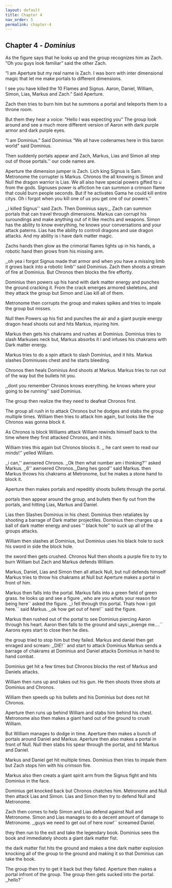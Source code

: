 ```yaml
---
layout: default
title: Chapter 4
nav_order: 5
permalink: chapter-4
---
```


 ## Chapter 4 - _Dominius_

As the figure says that he looks up and the group recognizes him as Zach. “Oh you guys look familiar” said the other Zach.

“I am Aperture but my real name is Zach. I was born with inter dimensional magic that let me make portals to different dimensions.
  
I see you have killed the 10 Flames and Signus. Aaron, Daniel, William, Simon, Lias, Markus and Zach.” Said Aperture.

Zach then tries to burn him but he summons a portal and teleports them to a throne room.

But them they hear a voice: ”Hello I was expecting you”  The group look around and see a much more different version of Aaron with dark purple armor and dark purple eyes.
  
“I am Dominius.” Said Dominius “We all have codenames here in this baron world” said Dominius. 
  
Then suddenly portals appear and Zach, Markus, Lias and Simon all step out of those portals.'' our code names are. 
  
Aperture the dimension jumper is Zach. Lich king Signus is Sam. Metronome the corrupter is Markus. Chronos the all knowing is Simon and Null the dragon warrior is Lias.
We all also have special powers gifted to u from the gods. Signuses power is afliction he can summon a crimson flame that could burn people seconds. But if he activates Gama he could kill entire citys. Oh i forgot when you kill one of us you get one of our powers.''
  
,,i killed Signus'' said Zach. Then Dominius says:,, Zach can summon portals that can travel through dimensions. Markus can corrupt his suroundings and make anything out of it like mechs and weapons. Simon has the ability to know everything, he knows your conversations and your attack paterns. Lias has the ability to controll dragons and use dragon attacks. And my ability is i have dark matter magic.
  
Zachs hands then glow as the crimorial flames lights up in his hands, a robotic hand then grows from his missing arm.

,,oh yea i forgot Signus made that armor and when you have a missing limb it grows back into a robotic limb'' said Dominius. Zach then shoots a stream of fire at Dominius. But Chronos then blocks the fire effortly.
  
Dominius then powers up his hand with dark matter energy and punches the ground cracking it. From the crack emerges armored skeletons, and they attack the group but Simon and Lias kill all of them.

Metronome then corrupts the group and makes spikes and tries to impale the group but misses.

Null then Powers up his fist and punches the air and a giant purple energy dragon head shoots out and hits Markus, injuring him.

Markus then gets his chakrams and rushes at Dominius. Dominius tries to slash Markuses neck but, Markus absorbs it i and infuses his chakrams with Dark matter energy.

Markus tries to do a spin attack to slash Dominius, and it hits. Markus slashes Dominiuses chest and he starts bleeding.

Chronos then heals Dominius And shoots at Markus. Markus tries to run out of the way but the bullets hit you.
  
,,dont you remember Chronos knows everything. he knows where your going to be running'' said Dominius. 

The group then realize the they need to deafeat Chronos first.
  
The group all rush in to attack Chronos but he dodges and stabs the group multiple times. William then tries to attack him again, but looks like the Chronos was gonna block it.
  
As Chronos is block Williams attack William rewinds himself back to the time where they first attacked Chronos, and it hits.
  
William tries this again but Chronos blocks it. ,, he cant seem to read our minds!'' yelled William.
  
,,i can,'' awnsered Chronos. ,,Ok then what number am i thinking?'' asked Markus. ,,6'' awnsered Chronos.,,Dang hes good'' said Markus. then Markus throws his chakrams at Metronome, but he makes a stone hand to block it.
  
Aperture then makes portals and repeditly shoots bullets through the portal.
  
portals then appear around the group, and bullets then fly out from the portals, and hitting Lias, Markus and Daniel.
  
Lias then Slashes Dominius in his chest. Dominius then retaliates by shooting a barrage of Dark matter projectiles. Dominius then charges up a ball of dark matter energy and uses '' black hole'' to suck up all of the groups attacks.
  
William then slashes at Dominius, but Dominius uses his black hole to suck his sword in side the block hole.
  
the sword then gets crushed. Chronos Null then shoots a purple fire to try to burn William but Zach and Markus defends William.
  
Markus, Daniel, Lias and Simon then all attack Null, but null defends himself Markus tries to throw his chakrams at Null but Aperture makes a portal in front of him.

Markus then falls into the portal. Markus falls into a green field of green grass. he looks up and see a figure ,,who are you whats your reason for being here´´ asked the figure. ,,i fell through this portal. Thats how i got here.´´ said Markus. ,,ok how get out of here!´´ said the figure.

Markus then rushed out of the portal to see Dominius piercing Aaron through his heart. Aaron then falls to the ground and says:,,avenge me....´´ Aarons eyes start to close then he dies.
  
the group tried to stop him but they failed. Markus and daniel then get enraged and scream: ,,DIE!´´ and start to attack Dominius Markus sends a barrage of chakrams at Dominius and Daniel attacks Dominius in hand to hand combat.

Dominius get hit a few times but Chronos blocks the rest of Markus and Daniels attacks. 
  
William then runs up and takes out his gun. He then shoots three shots at Dominius and Chronos.

William then speeds up his bullets and his Dominius but does not hit Chronos.
  
Aperture then runs up behind William and stabs him behind his chest. Metronome also then makes a giant hand out of the ground to crush William.
  
But William manages to dodge in time. Aperture then makes a bunch of portals around Daniel and Markus. Aperture then also makes a portal in front of Null. Null then stabs his spear through the portal, and hit Markus and Daniel.
  
Markus and Daniel get hit multiple times. Dominius then tries to impale them but Zach stops him with his crimson fire.
  
Markus also then creats a giant spirit arm from the Signus fight and hits Dominius in the face.
  
Dominius get knocked back but Chronos chatches him. Metronome and Null then attack Lias and Simon. Lias and Simon then try to defend Null and Metronome.
  
Zach then comes to help Simon and Lias defend against Null and Metronome. Simon and Lias manages to do a decent amount of damage to Metronome. ,,guys we need to get out of here now!´´ screamed Daniel.
  
they then run to the exit and take the legendary book. Dominius sees the book and immediately shoots a giant dark matter fist.
  
the dark matter fist hits the ground and makes a tine dark matter explosion knocking all of the group to the ground and making it so that Dominius can take the book.
  
The group then try to get it back but they failed. Aperture then makes a portal infront of the group. The group then gets sucked into the portal. ,,hello?´´
